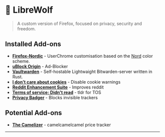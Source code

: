 # 🐺 LibreWolf
> A custom version of Firefox, focused on privacy, security and freedom.

## Installed Add-ons
- **[Firefox-Nordic][nord-ic]** - UserChrome customisation based on the [Nord][nord] color scheme.
- **[uBlock Origin][ublock]** - Ad-Blocker
- **[Vaultwarden][Vaultwarden]** - Self-hostable Lightwaight Bitwarden-server written in Rust. 
- **[I don't care about cookies][cookies]** - Disable cookie warnings
- **[Reddit Enhancement Suite][res]** - Improves reddit
- **[Terms of service; Didn't read][tosdr]** - tldr for TOS
- **[Privacy Badger][badger]** - Blocks invisible trackers

## Potential Add-ons
- **[The Camelizer][camel]** - camelcamelcamel price tracker




---

[nord]: https://www.nordtheme.com/
[nord-ic]: https://github.com/EliverLara/firefox-nordic-theme
[ublock]: https://addons.mozilla.org/en-US/firefox/addon/ublock-origin/
[Vaultwarden]: https://github.com/dani-garcia/vaultwarden
[cookies]: https://addons.mozilla.org/en-US/firefox/addon/i-dont-care-about-cookies/
[res]: https://addons.mozilla.org/en-US/firefox/addon/reddit-enhancement-suite/
[badger]: https://addons.mozilla.org/en-US/firefox/addon/privacy-badger17/?utm_content=addons-manager-reviews-link&utm_medium=firefox-browser&utm_source=firefox-browser
[tosdr]: https://addons.mozilla.org/en-US/firefox/addon/terms-of-service-didnt-read/
[camel]: https://addons.mozilla.org/en-US/firefox/addon/the-camelizer-price-history-ch/
